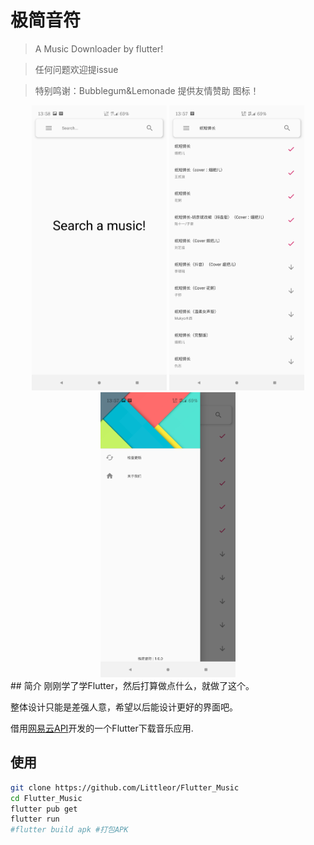 # 极简音符

> A Music Downloader by flutter! 

> 任何问题欢迎提issue

> 特别鸣谢：Bubblegum&Lemonade 提供友情赞助 图标！

<div align="center">  
    <img src="images/1.jpg" height="456">
    <img src="images/2.jpg" height="456">
    <img src="images/3.jpg" height="456">
</div>
<!--![主界面截图](images/1.jpg){:width="30px"}-->
<!--![搜索截图](images/2.jpg)-->
<!--![侧滑截图](images/3.jpg)-->
## 简介 
刚刚学了学Flutter，然后打算做点什么，就做了这个。

整体设计只能是差强人意，希望以后能设计更好的界面吧。

借用[网易云API](https://github.com/Binaryify/NeteaseCloudMusicApi)开发的一个Flutter下载音乐应用.

## 使用 
```bash
git clone https://github.com/Littleor/Flutter_Music
cd Flutter_Music
flutter pub get
flutter run
#flutter build apk #打包APK
```

